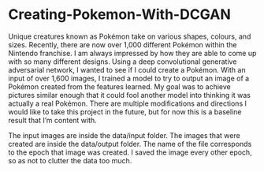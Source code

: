 # Creating-Pokemon-With-DCGAN

Unique creatures known as Pokémon take on various shapes, colours, and sizes. Recently, there are now over 1,000 different Pokémon within the Nintendo franchise. I am always impressed by how they are able to come up with so many different designs. Using a deep convolutional generative adversarial network, I wanted to see if I could create a Pokémon. With an input of over 1,600 images, I trained a model to try to output an image of a Pokémon created from the features learned. My goal was to achieve pictures similar enough that it could fool another model into thinking it was actually a real Pokémon. There are multiple modifications and directions I would like to take this project in the future, but for now this is a baseline result that I’m content with.

The input images are inside the data/input folder. The images that were created are inside the data/output folder. The name of the file corresponds to the epoch that image was created. I saved the image every other epoch, so as not to clutter the data too much.
